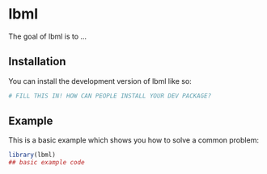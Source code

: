 
# lbml

<!-- badges: start -->
<!-- badges: end -->

The goal of lbml is to ...

## Installation

You can install the development version of lbml like so:

``` r
# FILL THIS IN! HOW CAN PEOPLE INSTALL YOUR DEV PACKAGE?
```

## Example

This is a basic example which shows you how to solve a common problem:

``` r
library(lbml)
## basic example code
```

